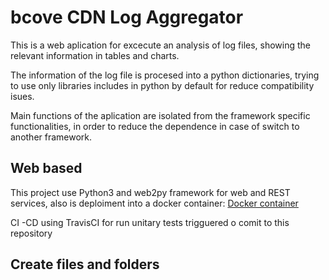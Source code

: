 # bcove CDN Log Aggregator

This is a web aplication for excecute an analysis of log files, showing the relevant information in tables and charts.

The information of the log file is procesed into a python dictionaries, trying to use only libraries includes in python by default for reduce compatibility isues.

Main functions of the aplication are isolated from the framework specific functionalities, in order to reduce the dependence in case of switch to another framework.

## Web based

This project use Python3 and web2py framework for web and REST services, also is deploiment into a docker container: [Docker container](https://hub.docker.com/repository/docker/afdev9988/w2p) 

CI -CD using TravisCI for run unitary tests trigguered o comit to this repository

## Create files and folders
